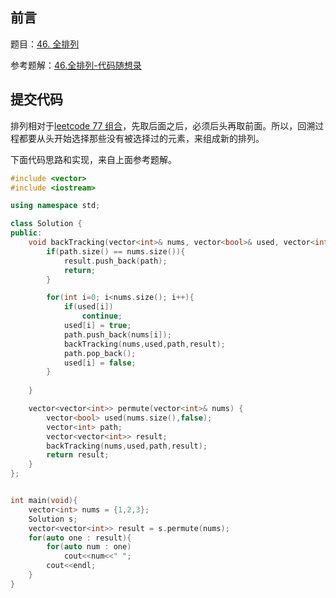 ## 前言

题目：[46. 全排列](https://leetcode-cn.com/problems/permutations/)

参考题解：[46.全排列-代码随想录](https://github.com/youngyangyang04/leetcode-master/blob/master/problems/0046.%E5%85%A8%E6%8E%92%E5%88%97.md)

## 提交代码

排列相对于[leetcode 77 组合](https://blog.csdn.net/sinat_38816924/article/details/120442835)，先取后面之后，必须后头再取前面。所以，回溯过程都要从头开始选择那些没有被选择过的元素，来组成新的排列。

下面代码思路和实现，来自上面参考题解。

```c++
#include <vector>
#include <iostream>

using namespace std;

class Solution {
public:
    void backTracking(vector<int>& nums, vector<bool>& used, vector<int>& path, vector<vector<int>>& result){
        if(path.size() == nums.size()){
            result.push_back(path);
            return;
        }

        for(int i=0; i<nums.size(); i++){
            if(used[i])
                continue;
            used[i] = true;
            path.push_back(nums[i]);
            backTracking(nums,used,path,result);
            path.pop_back();
            used[i] = false;
        }
        
    }

    vector<vector<int>> permute(vector<int>& nums) {
        vector<bool> used(nums.size(),false);
        vector<int> path;
        vector<vector<int>> result;
        backTracking(nums,used,path,result);
        return result;
    }
};


int main(void){
    vector<int> nums = {1,2,3};
    Solution s;
    vector<vector<int>> result = s.permute(nums);
    for(auto one : result){
        for(auto num : one)
            cout<<num<<" ";
        cout<<endl;
    }
}
```